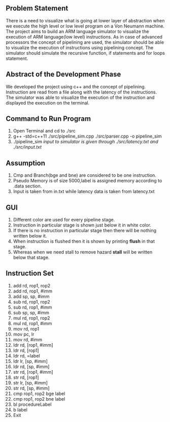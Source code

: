 ## Problem Statement
There is a need to visualize what is going at lower layer of abstraction when we execute the high level or low level program on a Von Neumann machine. The project aims to build an ARM language simulator to visualize the execution of ARM language(low level) instructions. As in case of advanced processors the concept of pipelining are used, the simulator should be able to visualize the execution of instructions using pipelining concept. The simulator should simulate the recursive function, if statements and for loops statement.

## Abstract of the Development Phase
We developed the project using c++ and the concept of pipelining. Instruction are read from a file along with the latency of the instructions. The simulator was able to visualize the execution of the instruction and displayed the execution on the terminal.

## Command to Run Program
1. Open Terminal and cd to ./src
2. g++ -std=c++11 ./src/pipeline_sim.cpp ./src/parser.cpp -o pipeline_sim
3. ./pipeline_sim
*input to simulator is given through ./src/latency.txt and ./src/input.txt*

## Assumption
1. Cmp and Branch(bge and bne) are considered to be one instruction.
2. Pseudo Memory is of size 5000,label is assigned memory according to .data section.
3. Input is taken from in.txt while latency data is taken from latency.txt 

## GUI
1. Different color are used for every pipeline stage.
2. Instruction in particular stage is shown just below it in white color.
3. If there is no instruction in particular stage then there will be nothing written below it.
4. When instruction is flushed then it is shown by printing **flush** in that stage.
5. Whereas when we need stall to remove hazard **stall** will be written below that stage.

## Instruction Set
1. add rd, rop1, rop2
2. add rd, rop1, #imm
3. add sp, sp, #imm
4. sub rd, rop1, rop2
5. sub rd, rop1, #imm
6. sub sp, sp, #imm
7. mul rd, rop1, rop2
8. mul rd, rop1, #imm
9. mov rd, rop1
10. mov pc, lr
11. mov rd, #imm
12. ldr rd, [rop1, #imm]
13. ldr rd, [rop1]
14. ldr rd, =label
15. ldr lr, [sp, #imm]
16. ldr rd, [sp, #imm]
17. str rd, [rop1, #imm]
18. str rd, [rop1]
19. str lr, [sp, #imm]
20. str rd, [sp, #imm]
21. cmp rop1, rop2 bge label
22. cmp rop1, rop2 bne label
23. bl procedureLabel
24. b label
25. Exit

